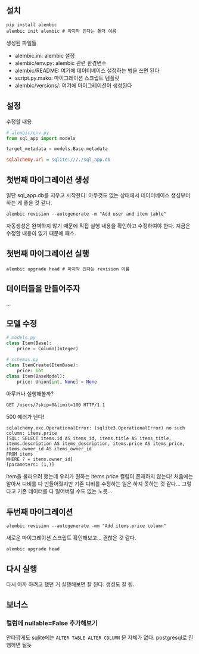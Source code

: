 ## 설치
```shell
pip install alembic
alembic init alembic # 마지막 인자는 폴더 이름
```

생성된 파일들
* alembic.ini: alembic 설정
* alembic/env.py: alembic 관련 환경변수
* alembic/README: 여기에 데이터베이스 설정하는 법을 쓰면 된다
* script.py.mako: 마이그레이션 스크립트 템플릿
* alembic/versions/: 여기에 마이그레이션이 생성된다

## 설정
수정할 내용
```python
# alembic/env.py
from sql_app import models

target_metadata = models.Base.metadata
```
```ini
sqlalchemy.url = sqlite:///./sql_app.db
```

## 첫번째 마이그레이션 생성
일단 sql_app.db를 지우고 시작한다. 아무것도 없는 상태에서 데이터베이스 생성부터 하는 게 좋을 것 같다.
```shell
alembic revision --autogenerate -m "Add user and item table"
```

자동생성은 완벽하지 않기 때문에 직접 실행 내용을 확인하고 수정하여야 한다.
지금은 수정할 내용이 없기 때문에 패스.


## 첫번째 마이그레이션 실행
```shell
alembic upgrade head # 마지막 인자는 revision 이름
```


## 데이터들을 만들어주자
...

## 모델 수정
```python
# models.py
class Item(Base):
    price = Column(Integer)
```
```python
# schemas.py
class ItemCreate(ItemBase):
    price: int
class Item(BaseModel):
    price: Union[int, None] = None
```

아무거나 실행해볼까?
```http request
GET /users/?skip=0&limit=100 HTTP/1.1
```

500 에러가 난다!
```
sqlalchemy.exc.OperationalError: (sqlite3.OperationalError) no such column: items.price
[SQL: SELECT items.id AS items_id, items.title AS items_title, items.description AS items_description, items.price AS items_price, items.owner_id AS items_owner_id 
FROM items 
WHERE ? = items.owner_id]
[parameters: (1,)]
```
item을 불러오려 했는데 우리가 원하는 items.price 컬럼이 존재하지 않는다!
처음에는 알아서 디비를 다 만들어줬지만 기존 디비를 수정하는 일은 하지 못하는 것 같다...
그렇다고 기존 데이터를 다 밀어버릴 수도 없는 노릇...

## 두번째 마이그레이션
```shell
alembic revision --autogenerate -mm "Add items.price column"
```
새로운 마이그레이션 스크립트 확인해보고... 괜찮은 것 같다.
```shell
alembic upgrade head
```

## 다시 실행
다시 아까 하려고 했던 거 실행해보면 잘 된다. 생성도 잘 됨.


## 보너스
### 컬럼에 nullable=False 추가해보기
안타깝게도 sqlite에는 `ALTER TABLE ALTER COLUMN` 문 자체가 없다.
postgresql로 진행하면 될듯
